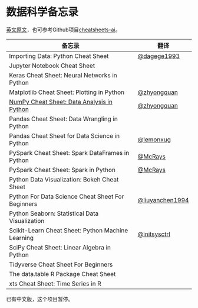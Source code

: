 # 数据科学备忘录
[英文原文](https://www.datacamp.com/community/data-science-cheatsheets)，也可参考Github项目[cheatsheets-ai](https://github.com/kailashahirwar/cheatsheets-ai)。

| 备忘录                                                       | 翻译                                                 |
| ------------------------------------------------------------ | ---------------------------------------------------- |
| Importing Data: Python Cheat Sheet                           | [@dagege1993](https://github.com/dagege1993)         |
| Jupyter Notebook Cheat Sheet                                 |                                                      |
| Keras Cheat Sheet: Neural Networks in Python                 |                                                      |
| Matplotlib Cheat Sheet: Plotting in Python                   | [@zhyongquan](https://github.com/zhyongquan)         |
| [NumPy Cheat Sheet: Data Analysis in Python](code/NumPy_Cheat_Sheet.md) | [@zhyongquan](https://github.com/zhyongquan)         |
| Pandas Cheat Sheet: Data Wrangling in Python                 |                                                      |
| Pandas Cheat Sheet for Data Science in Python                | [@lemonxug](https://github.com/lemonxug)             |
| PySpark Cheat Sheet: Spark DataFrames in Python              | [@McRays](https://github.com/McRays)                 |
| PySpark Cheat Sheet: Spark in Python                         | [@McRays](https://github.com/McRays)                 |
| Python Data Visualization: Bokeh Cheat Sheet                 |                                                      |
| Python For Data Science Cheat Sheet For Beginners            | [@liuyanchen1994](https://github.com/liuyanchen1994) |
| Python Seaborn: Statistical Data Visualization               |                                                      |
| Scikit-Learn Cheat Sheet: Python Machine Learning            | [@initsysctrl](https://github.com/initsysctrl)       |
| SciPy Cheat Sheet: Linear Algebra in Python                  |                                                      |
| Tidyverse Cheat Sheet For Beginners                          |                                                      |
| The data.table R Package Cheat Sheet                         |                                                      |
| xts Cheat Sheet: Time Series in R                            |                                                      |

已有中文版，这个项目暂停。
